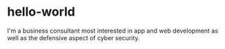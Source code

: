# hello-world
I'm a business consultant most interested in app and web development as well as the defensive aspect of cyber security.
